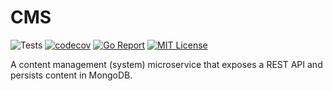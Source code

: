 # CMS

![Tests](https://github.com/YanSystems/cms/actions/workflows/tests.yml/badge.svg) [![codecov](https://codecov.io/gh/YanSystems/cms/graph/badge.svg?token=okvGgYV5UR)](https://codecov.io/gh/YanSystems/cms) [![Go Report](https://goreportcard.com/badge/YanSystems/cms)](https://goreportcard.com/report/YanSystems/cms) [![MIT License](https://img.shields.io/badge/license-MIT-blue.svg)](https://github.com/YanSystems/cms/blob/main/LICENSE)


A content management (system) microservice that exposes a REST API and persists content in MongoDB.

<!-- Test -->
